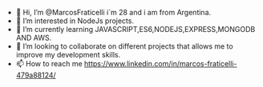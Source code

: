 - 👋 Hi, I’m @MarcosFraticelli i´m 28 and i am from Argentina.
- 👀 I’m interested in NodeJs projects. 
- 🌱 I’m currently learning JAVASCRIPT,ES6,NODEJS,EXPRESS,MONGODB AND AWS.
- 💞️ I’m looking to collaborate on different projects that allows me to improve my development skills.
- 📫 How to reach me https://www.linkedin.com/in/marcos-fraticelli-479a88124/

<!---
MarcosFraticelli/MarcosFraticelli is a ✨ special ✨ repository because its `README.md` (this file) appears on your GitHub profile.
You can click the Preview link to take a look at your changes.
--->
